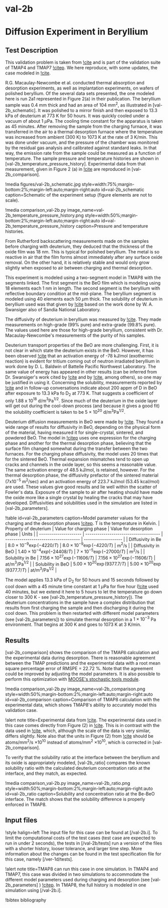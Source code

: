 # val-2b

# Diffusion Experiment in Beryllium

## Test Description

This validation problem is taken from [!cite](macaulay1991deuterium) and is part of the validation suite of TMAP4 and TMAP7 [!citep](longhurst1992verification,ambrosek2008verification). We here reproduce, with some updates, the case modeled in [!cite](longhurst1992verification,ambrosek2008verification).

R.G. Macaulay-Newcombe et al. conducted thermal absorption and desorption experiments, as well as implantation experiments, on wafers of polished beryllium.
Of the several data sets presented, the one modeled here is run 2a1 represented in Figure 2(a) in their publication. The beryllium sample was 0.4 mm thick and had an area of 104 mm$^2$, as illustrated in [val-2b_schematic].
It was polished to a mirror finish and then exposed to 13.3 kPa of deuterium at 773 K for 50 hours. It was quickly cooled under a vacuum of about 1 $\mu$Pa. The cooling time constant for the apparatus is taken as 45 minutes. After removing the sample from the charging furnace, it was transferred in the air to a thermal desorption furnace where the temperature was increased from ambient (300 K) to 1073 K at the rate of 3 K/min. This was done under vacuum, and the pressure of the chamber was monitored by the residual gas analysis and calibrated against standard leaks. In that way, the emission rate from the sample could be measured as a function of temperature. The sample pressure and temperature histories are shown in [val-2b_temperature_pressure_history].
Experimental data from that measurement, given in Figure 2 (a) in [!cite](macaulay1991deuterium) are reproduced in [val-2b_comparison].

!media figures/val-2b_schematic.jpg
    style=width:75%;margin-bottom:2%;margin-left:auto;margin-right:auto
    id=val-2b_schematic
    caption=Schematic of the experiment setup (figure elements are not to scale).

!media comparison_val-2b.py
    image_name=val-2b_temperature_pressure_history.png
    style=width:50%;margin-bottom:2%;margin-left:auto;margin-right:auto
    id=val-2b_temperature_pressure_history
    caption=Pressure and temperature histories.

From Rutherford backscattering measurements made on the samples before charging with deuterium, they deduced that the thickness of the oxide film was 18 nm. This is typical for polished beryllium. The metal is so reactive in air that the film forms almost immediately after any surface oxide removal. On the other hand, it is relatively stable and would only grow slightly when exposed to air between charging and thermal desorption.

This experiment is modeled using a two-segment model in TMAP8 with the segments linked. The first segment is the BeO film which is modeling using 18 elements each 1 nm in length. The second segment is the beryllium with reflective boundary condition at the mid-plane. The beryllium segment is modeled using 40 elements each 50 $\mu$m thick. The solubility of deuterium in beryllium used was that given by [!cite](wilson1990beryllium) based on the work done by W. A. Swansiger also of Sandia National Laboratory.

The diffusivity of deuterium in beryllium was measured by [!cite](abramov1990deuterium). They made measurements on high-grade (99$\%$ pure) and extra-grade (99.8$\%$ pure). The values used here are those for high-grade beryllium, consistent with Dr. Macaulay-Newcombe's measurements of the purity of his samples.

Deuterium transport properties of the BeO are more challenging. First, it is not clear in which state the deuterium exists in the BeO. However, it has been observed [!cite](longhurst1990tritium) that an activation energy of -78 kJ/mol (exothermic reaction) is evident for tritium coming out of neutron irradiated beryllium in work done by D. L. Baldwin of Battelle Pacific Northwest Laboratory. The same value of energy has appeared in other results (can be inferred from Dr. Swansiger's work cited by [!cite](wilson1990beryllium) and by [!cite](causey1990tritium), among others), so one may be justified in using it. Concerning the solubility, measurements reported by [!cite](macaulay1992thermal) and in follow-up conversations indicate about 200 appm of D in BeO after exposure to 13.3 kPa fo D$_2$ at 773 K. That suggests a coefficient of only 1.88 x 10$^{18}$ d/m$^3$Pa$^{1/2}$. Since much of the deuterium in the oxide layer will get out during the cool-down process (and because it gives a good fit) the solubility coefficient is taken to be 5 $\times$ 10$^{20}$ d/m$^3$Pa$^{1/2}$.

Deuterium diffusion measurements in BeO were made by [!cite](fowler1977tritium). They found a wide range of results for diffusivity in BeO, depending on the physical form of the material, having measured it for single-crystal, sintered, and powdered BeO. The model in [!citep](longhurst1992verification,ambrosek2008verification) uses one expression for the charging phase and another for the thermal desorption phase, believing that the surface film changed somewhat during the transfer between the two furnaces. For the charging phase diffusivity, the model uses 20 times that for the sintered BeO. Thermal expansion mismatches tend to open up cracks and channels in the oxide layer, so this seems a reasonable value. The same activation energy of 48.5 kJ/mol, is retained, however. For the thermal desorption phase, the diffusivity prefactor of the sintered material (7x10$^{-5}$ m$^2$/sec) and an activation energy of 223.7 kJ/mol (53.45 kcal/mol) are used. These values give good results and lie well within the scatter of Fowler's data. Exposure of the sample to air after heating should have made the oxide more like a single crystal by healing the cracks that may have developed. Diffusivities and solubilities used in the simulation are listed in [val-2b_parameters].

!table id=val-2b_parameters caption=Model parameter values for the charging and the desorption phases [!citep](longhurst1992verification,ambrosek2008verification). T is the temperature in Kelvin.
| Property of deuterium | Value for charging phase              | Value for desorption phase            | Units               |
| --------------------- | ------------------------------------- | ------------------------------------- | ------------------- |
| Diffusivity in Be     | $8.0 \times 10^{-9} \exp(-4220/T)$    | $8.0 \times 10^{-9} \exp(-4220/T)$    | m$^2$/s             |
| Diffusivity in BeO    | $1.40 \times 10^{-4} exp(-24408/T)$   | $7 \times 10^{-5} \exp(-27000/T)$     | m$^2$/s             |
| Solubility in Be      | $7.156 \times 10^{27} \exp(-11606/T)$ | $7.156 \times 10^{27} \exp(-11606/T)$ | at/m$^3$/Pa$^{1/2}$ |
| Solubility in BeO     | $5.00 \times 10^{20} \exp(9377.7/T)$  | $5.00 \times 10^{20} \exp(9377.7/T)$  | at/m$^3$/Pa$^{1/2}$ |

The model applies 13.3 kPa of D$_2$ for 50 hours and 15 seconds followed by cool down with a 45 minute time constant at 1 $\mu$Pa for five hour ([!cite](longhurst1992verification,ambrosek2008verification) used 40 minutes, but we extend it here to 5 hours to let the temperature go down closer to 300 K - see [val-2b_temperature_pressure_history]). The deuterium concentrations in the sample have a complex distribution that results from first charging the sample and then discharging it during the cool down. This problem is then restarted with different model parameters (see [val-2b_parameters]) to simulate thermal desorption in a $1 \times 10^{-3}$ Pa environment. That begins at 300 K and goes to 1073 K at 3 K/min.

## Results

[val-2b_comparison] shows the comparison of the TMAP8 calculation and the experimental data during desorption. There is reasonable agreement between the TMAP predictions and the experimental data with a root mean square percentage error of RMSPE = 22.72 %. Note that the agreement could be improved by adjusting the model parameters. It is also possible to perform this optimization with [MOOSE's stochastic tools module](https://mooseframework.inl.gov/modules/stochastic_tools/index.html).

!media comparison_val-2b.py
       image_name=val-2b_comparison.png
       style=width:50%;margin-bottom:2%;margin-left:auto;margin-right:auto
       id=val-2b_comparison
       caption=Comparison of TMAP8 calculation with the experimental data, which shows TMAP8's ability to accurately model this validation case.

!alert note title=Experimental data from [!cite](macaulay1991deuterium).
The experimental data used in this case comes directly from Figure (2) in [!cite](macaulay1991deuterium). This is in contrast with the data used in [!cite](longhurst1992verification,ambrosek2008verification), which, although the scale of the data is very similar, differs slightly. Note also that the units in Figure (2) from [!cite](macaulay1991deuterium) should be atoms/mm$^2$/s $\times 10^{10}$ instead of atoms/mm$^2$ $\times 10^{10}$, which is corrected in [val-2b_comparison].

To verify that the solubility ratio at the interface between the beryllium and its oxide is appropriately modeled, [val-2b_ratio] compares the known solubility ratio with the calculated deuterium concentration ratio at the interface, and they match, as expected.

!media comparison_val-2b.py
       image_name=val-2b_ratio.png
       style=width:50%;margin-bottom:2%;margin-left:auto;margin-right:auto
       id=val-2b_ratio
       caption=Solubility and concentration ratio at the Be-BeO interface. The match shows that the solubility difference is properly enforced in TMAP8.

## Input files

!style halign=left
The input file for this case can be found at [/val-2b.i].
To limit the computational costs of the test cases (test case are expected to run in under 2 seconds), the tests in [/val-2b/tests] run a version of the files with a shorter history, looser tolerance, and larger time step. More information about the changes can be found in the test specification file for this case, namely [/ver-1d/tests].

!alert note title=TMAP8 can run this case in one simulation.
In TMAP4 and TMAP7, this case was divided in two simulations to accommodate the different model parameters used during charging and desorption (see [val-2b_parameters] ) [!citep](longhurst1992verification,ambrosek2008verification). In TMAP8, the full history is modeled in one simulation using [/val-2b.i].

!bibtex bibliography
